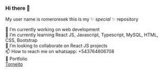 ### Hi there 👋


My user name is romeroresek this is my ✨ _special_ ✨ repository<br>

🔭 I’m currently working on web development<br>
🌱 I’m currently learning React JS, Javascript, Typescript, MySQL, HTML, CSS, Bootstrap<br>
👯 I’m looking to collaborate on React JS projects<br>
📫 How to reach me on whatsapp: +543764606708<br>
💼 Portfolio<br>
[Torneito](http://torneito.com.ar)<br>

